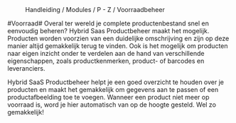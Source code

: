 <properties>
	<page>
		<title>Voorraadbeheer</title>
	</page>
	<menu>
		<position>Handleiding / Modules / P - Z / Voorraadbeheer</position> 
		<title>Introductie</title>
	</menu>
</properties>

#Voorraad#
<description>Overal ter wereld je complete productenbestand snel en eenvoudig beheren? Hybrid Saas Productbeheer maakt het mogelijk. Producten worden voorzien van een duidelijke omschrijving en zijn op deze manier altijd gemakkelijk terug te vinden. Ook is het mogelijk om producten naar eigen inzicht onder te verdelen aan de hand van verschillende eigenschappen, zoals productkenmerken, product- of barcodes en leveranciers.

Hybrid SaaS Productbeheer helpt je een goed overzicht te houden over je producten en maakt het gemakkelijk om gegevens aan te passen of een productafbeelding toe te voegen. Wanneer een product niet meer op voorraad is, word je hier automatisch van op de hoogte gesteld. Wel zo gemakkelijk!
</description>
